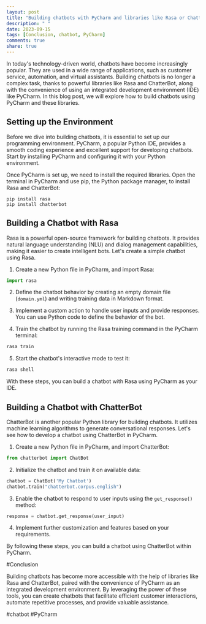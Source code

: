 ```yaml
---
layout: post
title: "Building chatbots with PyCharm and libraries like Rasa or ChatterBot"
description: " "
date: 2023-09-15
tags: [Conclusion, chatbot, PyCharm]
comments: true
share: true
---
```


In today's technology-driven world, chatbots have become increasingly popular. They are used in a wide range of applications, such as customer service, automation, and virtual assistants. Building chatbots is no longer a complex task, thanks to powerful libraries like Rasa and ChatterBot, along with the convenience of using an integrated development environment (IDE) like PyCharm. In this blog post, we will explore how to build chatbots using PyCharm and these libraries.

## Setting up the Environment

Before we dive into building chatbots, it is essential to set up our programming environment. PyCharm, a popular Python IDE, provides a smooth coding experience and excellent support for developing chatbots. Start by installing PyCharm and configuring it with your Python environment.

Once PyCharm is set up, we need to install the required libraries. Open the terminal in PyCharm and use pip, the Python package manager, to install Rasa and ChatterBot:

```
pip install rasa
pip install chatterbot
```

## Building a Chatbot with Rasa

Rasa is a powerful open-source framework for building chatbots. It provides natural language understanding (NLU) and dialog management capabilities, making it easier to create intelligent bots. Let's create a simple chatbot using Rasa.

1. Create a new Python file in PyCharm, and import Rasa:

```python
import rasa
```

2. Define the chatbot behavior by creating an empty domain file (`domain.yml`) and writing training data in Markdown format.

3. Implement a custom action to handle user inputs and provide responses. You can use Python code to define the behavior of the bot.

4. Train the chatbot by running the Rasa training command in the PyCharm terminal:

```bash
rasa train
```

5. Start the chatbot's interactive mode to test it:

```bash
rasa shell
```

With these steps, you can build a chatbot with Rasa using PyCharm as your IDE.

## Building a Chatbot with ChatterBot

ChatterBot is another popular Python library for building chatbots. It utilizes machine learning algorithms to generate conversational responses. Let's see how to develop a chatbot using ChatterBot in PyCharm.

1. Create a new Python file in PyCharm, and import ChatterBot:

```python
from chatterbot import ChatBot
```

2. Initialize the chatbot and train it on available data:

```python
chatbot = ChatBot('My Chatbot')
chatbot.train("chatterbot.corpus.english")
```
   
3. Enable the chatbot to respond to user inputs using the `get_response()` method:

```python
response = chatbot.get_response(user_input)
```
   
4. Implement further customization and features based on your requirements.

By following these steps, you can build a chatbot using ChatterBot within PyCharm.

#Conclusion

Building chatbots has become more accessible with the help of libraries like Rasa and ChatterBot, paired with the convenience of PyCharm as an integrated development environment. By leveraging the power of these tools, you can create chatbots that facilitate efficient customer interactions, automate repetitive processes, and provide valuable assistance.

#chatbot #PyCharm